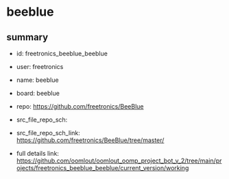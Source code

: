# beeblue
 
## summary 
* id: freetronics_beeblue_beeblue
* user: freetronics
* name: beeblue
* board: beeblue
* repo: https://github.com/freetronics/BeeBlue



* src_file_repo_sch: 
* src_file_repo_sch_link: https://github.com/freetronics/BeeBlue/tree/master/
* full details link: https://github.com/oomlout/oomlout_oomp_project_bot_v_2/tree/main/projects/freetronics_beeblue_beeblue/current_version/working  






